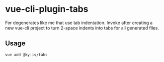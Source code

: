 # vue-cli-plugin-tabs

For degenerates like me that use tab indentation. Invoke after creating a new vue-cli project to turn 2-space indents into tabs for all generated files.

## Usage

```bash
vue add @ky-is/tabs
```
